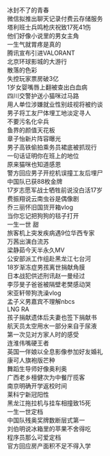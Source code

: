 冰封不了的青春  
微信拟推出聊天记录付费云存储服务  
塔利班士兵鸣枪庆祝致17死41伤  
他们好像小说里的男女主角  
一生气就胃疼是真的  
腾讯宣布引进VALORANT  
北京环球影城的大游行  
散落的色彩  
失控玩家票房破3亿  
1岁女婴嘴唇上翻被查出白血病  
四川交警护送小猫咪过马路  
用人单位涉嫌就业性别歧视将被约谈  
男子将工友尸体埋工地淡定寻人  
不要污名化伞兵  
鱼界的颜值天花板  
章子怡新片阵容曝光  
男子高铁偷拍乘务员裙底被抓现行  
一句话证明你在班上的地位  
原来猫咪也知道感恩  
警方回应男子开挖机误撞工友后埋尸  
中国队已获88枚金牌  
17岁志愿军战士牺牲前说没白活17岁  
费振翔说云南虫谷是偶像剧  
乔三丽怀旧国货开箱vlog  
当你忘记把狗狗的毯子打开  
一生一世 甜  
旅客机上突发疾病遇9位华西专家  
万茜出演白流苏  
梁静茹今天半永久MV  
公安部派工作组赴黑龙江七台河  
18岁渐冻症男孩离世捐献角膜  
日本战犯供述刑讯赵一曼经过  
李莎旻子爸爸被隔壁老樊感动哭  
宋亚轩带狗洗澡vlog  
孟子义男嘉宾不理解nbcs  
LNG RA  
孩子捐献遗体后夫妻也签下捐献书  
航天员太空用水一部分来自于尿液  
第一次见对方家人时的感受  
连淮伟嘴硬王者  
英国一伴娘以全息影像参加好友婚礼  
康可人旗袍版芒种  
舞蹈生导师好像奥利奥  
广西老乡檀健次为中餐厅揽客  
南京明确开学返校时间  
莱科宁新冠阳性  
黑龙江拖拉机与挂车相撞致15死  
一生一世定档  
中国队残奥奖牌数断层式第一  
刘伯明说冰箱里的苹果不舍得吃  
程序员那么可爱定档  
官方回应房产面积不足不得入学  
